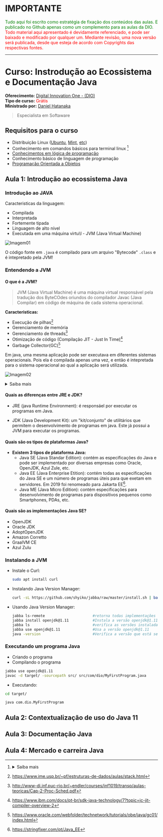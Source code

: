 # IMPORTANTE

<span style="color:green">
Tudo aqui foi escrito como estratégia de fixação dos conteúdos das aulas. E publicado no Github apenas como um complemento para as aulas da DIO.
</span>
<br>
<span style="color:red">
  Todo material aqui apresentado é devidamente referenciado, e pode ser baixado e modificado por qualquer um. Mediante revisão, uma nova versão será publicada, desde que esteja de acordo com Copyrights das respectivas fontes.
</span>

---

# Curso: Instrodução ao Ecossistema e Documentação Java

**Oferecimento:** [Digital Innovation One - (DIO)](https://www.dio.me/)     \
**Tipo de curso:** <span style="color:red">Grátis</span>  \
**Ministrado por:** [Daniel Hatanaka](https://linkedin.com/in/hatanakadaniel)
> Especialista em Softaware

## Requisitos para o curso
- Distribuição Linux ([Ubuntu](https://linux.ime.usp.br/~lucasmmg/livecd/documentacao/documentos/terminal/Terminal_basico.html#sessao2), [Mint](https://canaltech.com.br/linux/10-comandos-essenciais-do-linux/), [etc](https://guialinux.uniriotec.br/distribuicoes-linux/))
- Conhecimento em comandos básicos para terminal linux [^1]
- [Conhecimentos em lógica de programação](https://web.dio.me/course/logica-de-programacao-essencial/learning/aea1ea26-fd56-417d-8272-6e15253f4405/?ref=nelis_expert)
- Conhecimento básico de linguagem de programação
- [Programação Orientada a Objetos](https://web.dio.me/course/programacao-orientada-a-objetos/learning/ff0c41a5-8adc-496c-8ff7-7ae1f83ffa49?ref=nelis_expert)


## Aula 1: Introdução ao ecossistema Java

### Introdução ao JAVA
Caracteristicas da linguagem:

- Compilada
- Interpretada
- Fortemente tipada
- Linguagem de alto nível
- Executada em uma máquina virtu\l - JVM (Java Virtual Machine)

![Imagem01](https://i.imgur.com/lXzMvAH.png)

O código fonte em `.java` é compilado para um arquivo "Bytecode" `.class` e é intepretado pela JVM!

### Entendendo a JVM

#### O que é a JVM?

> JVM (Java Virtual Machine) é uma máquina virtual responsável pela tradução dos ByteCOdes oriundos do compilador Javac (Java Compilar) em código de máquina de cada sistema operacional.

**Caracteristicas:**
- Execução de pilhas[^2]
- Gerenciamento de memória
- Gerenciamento de threads[^3]
- Otimização de código (Compilação JIT - Just In Time)[^4]
- Garbage Collector(GC)[^5]

Em java, uma mesma aplicação pode ser executava em diferentes sistemas operacionais. Pois ela é compilada apenas uma vez, e então é intepretada para o sistema operacional ao qual a aplicação será utilizada.

![Imagem02](https://i.imgur.com/dGP6hlt.png)

<details><summary>Saiba mais</summary>

  - [C++ versus Java](https://www.javatpoint.com/pt/cpp-versus-java)
  - [C++ vs java vs Python](https://www.geeksforgeeks.org/c-vs-java-vs-python/)
  - [Java ou C++ - Qual você deve escolher?](https://br.bitdegree.org/tutoriais/java-c-plus-plus/)

</details>

#### Quais as diferenças entre JRE e JDK?

- JRE (java Runtime Environment): é responsáel por executar os programas em Java.
  
- JDK (Java Development Kit): um "kit/conjunto" de utilitários que permitem o desenvolvimento de programas em java. Este já possui a JVM para executar os programas.

#### Quais são os tipos de plataformas Java?
- **Existem 3 tipos de plataforma Java:**
  - Java SE (Java Standar Edition): contém as especificações do Java e pode ser implementado por diversas empresas como Oracle, OpenJDK, Azul Zule, etc.
  - Java EE (Java Enterprise Etition): contém todas as especificações do Java SE e um número de programas úteis para que exetam em servidores. Em 2019 foi renomeado para Jakarta EE[^6].
  - Java ME (Java Micro Edition): contém especificações para desenvolvimento de programas para dispositivos pequenos como Smartphones, PDAs, etc.

#### Quais são as implementações Java SE?
  - OpenJDK
  - Oracle JDK
  - AdoptOpenJDK
  - Amazon Corretto
  - GraalVM CE
  - Azul Zulu

### Instalando a JVM

- Instale o Curl:
  ```bash
  sudo apt install curl
  ```

- Instalando Java Version Manager:
  ```bash
  curl -sL https://github.com/shyiko/jabba/raw/master/install.sh | bash && . ~/.jabba/jabba.sh
  ```
- Usando Java Version Manager:
  ```bash
  jabba ls-remote                      #retorna todas implementações do JDK existentes
  jabba install openjdk@1.11           #Instala a versão openjdk@1.11
  jabba ls                             #verifica as versões instaladas
  jabba use openjdk@1.11               #Usa a versão openjdk@1.11
  java -version                        #Verifica a versão que está sendo usada
  ```

### Executando um programa Java

- Criando o programa
- Compilando o programa

```bash
jabba use openjdk@1.11
javac -d target/ -sourcepath src/ src/com/dio/MyFirstProgram.java
```

- Executando:
```bash
cd target/

java com.dio.MyFirstProgram
```

## Aula 2: Contextualização de uso do Java 11

## Aula 3: Documentação Java

## Aula 4: Mercado e carreira Java


<!-- Referencias -->

[^1]:<details><summary>Saiba mais</summary>

    - [USP: Terminal básico](https://linux.ime.usp.br/~lucasmmg/livecd/documentacao/documentos/terminal/Terminal_basico.html#sessao2)
    - [Canaltech: 10 comandos essenciais do Linux](https://canaltech.com.br/linux/10-comandos-essenciais-do-linux/)

  </details>

[^2]:https://www.ime.usp.br/~pf/estruturas-de-dados/aulas/stack.html
[^3]:http://www-di.inf.puc-rio.br/~endler/courses/inf1019/transp/aulas-teoricas/Cap-2-Proc-Sched.pdf
[^4]:https://www.ibm.com/docs/pt-br/sdk-java-technology/7?topic=jc-jit-compiler-overview-2
[^5]:https://www.oracle.com/webfolder/technetwork/tutorials/obe/java/gc01/index.html
[^6]:https://stringfixer.com/pt/Java_EE
[^7]:
[^8]:
[^9]:
[^10]:
